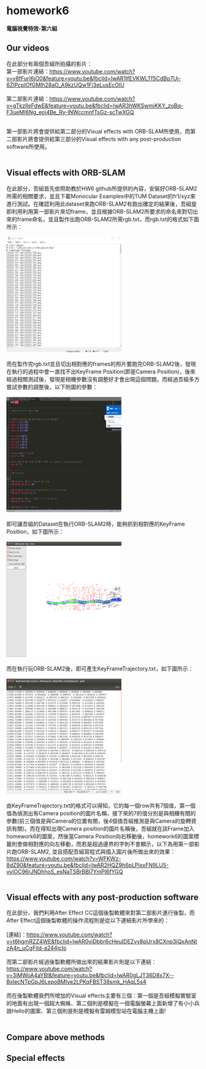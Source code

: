 # homework6
  
**電腦視覺特效-第六組**  
  
## Our videos
在此部分有兩個吾組所拍攝的影片：<br>
第一部影片連結：https://www.youtube.com/watch?v=y8fFurI6jO0&feature=youtu.be&fbclid=IwAR1IfEVKWLTf5CdBo7Uj-6ZlPcpIOfGMlh28aO_A9kzUQw1Fj3eLusEcOIU <br><br>
第二部影片連結：https://www.youtube.com/watch?v=gTkzlIeFdwE&feature=youtu.be&fbclid=IwAR3hWKSwmiKKY_zoBq-F3ueMI6Ng_eoi4Be_Ry-lNWccmnfTsGz-scTwXGQ <br><br>

第一部影片將會提供給第二部分的Visual effects with ORB-SLAM所使用，而第二部影片將會提供給第三部分的Visual effects with any post-production software所使用。<br><br>


## Visual effects with ORB-SLAM  
在此部分，吾組首先依照助教於HW6 github所提供的內容，安裝好ORB-SLAM2所需的相關要求，並且下載Monocular Examples中的TUM Dataset的fr1/xyz來進行測試。在確認利用此dataset來跑ORB-SLAM2有跑出確定的結果後，吾組旋即利用利用第一部影片來切frame，並且根據ORB-SLAM2所要求的命名來對切出來的frame命名，並且製作出跑ORB-SLAM2所需rgb.txt，而rgb.txt的格式如下圖所示：<br><br>
<img src="https://github.com/TingWeiHuang22/homework6/blob/master/rgb.txt.png" width="300" height="300"><br><br>
而在製作完rgb.txt並且切出相對應的frames的照片要跑完ORB-SLAM2後，發現在執行的過程中會一直找不出KeyFrame Position(即是Camera Position)，後來經過相關測試後，發現是相機參數沒有調整好才會出現這個問題。而經過吾組多方嘗試參數的調整後，以下附圖的參數：<br><br>
<img src="https://github.com/TingWeiHuang22/homework6/blob/master/param.png" width="300" height="300"><br><br>
即可讓吾組的Dataset在執行ORB-SLAM2時，能夠抓到相對應的KeyFrame Position，如下圖所示：<br><br>
<img src="https://github.com/TingWeiHuang22/homework6/blob/master/keyframes8.png" width="300" height="300"><br><br>
而在執行玩ORB-SLAM2後，即可產生KeyFrameTrajectory.txt，如下圖所示：<br><br>
<img src="https://github.com/TingWeiHuang22/homework6/blob/master/trajectory.png" width="300" height="300"><br><br>
由KeyFrameTrajectory.txt的格式可以得知，它的每一個row共有7個值，第一個值為偵測出有Camera position的圖片名稱，接下來的7的值分別是與相機有關的參數(前三個值是與Camera的位置有關，後4個值吾組推測是與Camera的旋轉資訊有關)。而在得知出現Camera position的圖片名稱後，吾組就在該Frame加入homework6的圖案，然後當Camera Position向右移動後，homework6的圖案標籤則會做相對應的向左移動，而若是超過邊界的字則不會顯示，以下為用第一部影片跑ORB-SLAM2,
並且搭配吾組寫程式與插入圖片後所做出來的效果：https://www.youtube.com/watch?v=WFKWz-8dZ90&feature=youtu.be&fbclid=IwAR2HQZ9h6pLPlxxFN9LU5-vylOC96rJNDhhoS_esNaTSBrBBl7YmPl6fYGQ <br><br>

## Visual effects with any post-production software
在此部分，我們利用After Effect CC這個後製軟體來對第二部影片進行後製，而After Effect這個後製軟體的操作流程則是從以下連結影片所學來的：<br><br>
[連結]：https://www.youtube.com/watch?v=t6hgmRZZ4WE&fbclid=IwAR0viDbbr6cHeuIDEZvv8pUrx8CXnp3iQxAnNtzA4n_uCgFjId-a244jcIo <br><br>
而第二部影片經過後製軟體所做出來的結果影片則是以下連結：https://www.youtube.com/watch?v=3iMWoA4aYBI&feature=youtu.be&fbclid=IwAR0gLJT36D8x7X--BxlecNTpGpJ6LepoBMIye2LPKqFBST38smk_HAqL5s4 <br><br>
而在後製軟體我們所增加的Visual effects主要有三個：第一個是吾組模擬實驗室的地面有出現一個超大蜘蛛、第二個則是模擬在一個電腦螢幕上面新增了有小小兵說Hello的圖案、第三個則是則是模擬有雷姆模型站在電腦主機上面!<br><br>
 
## Compare above methods

## Special effects
